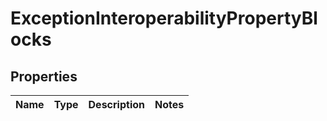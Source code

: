 
# ExceptionInteroperabilityPropertyBlocks

## Properties
Name | Type | Description | Notes
------------ | ------------- | ------------- | -------------



